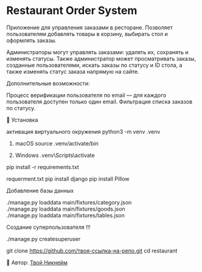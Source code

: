 # Restaurant Order System

Приложение для управления заказами в ресторане. Позволяет пользователям добавлять товары в корзину, выбирать стол и оформлять заказы.

Администраторы могут управлять заказами: удалять их, сохранять и изменять статусы. Также администратор может просматривать заказы, созданные пользователями, искать заказы по статусу и ID стола, а также изменять статус заказа напрямую на сайте.

Дополнительные возможности:

Процесс верификации пользователя по email — для каждого пользователя доступен только один email.
Фильтрация списка заказов по статусу.



🚀 Установка


активация виртуального окружения 
python3 -m venv .venv


1. macOS
source .venv/activate/bin

2. Windows
.venv\Scripts\activate


pip install -r requirements.txt

requerment.txt
pip install django
pip install Pillow


Добавление базы данных

./manage.py loaddata main/fixtures/category.json   
./manage.py loaddata main/fixtures/goods.json                        
./manage.py loaddata main/fixtures/tables.json  


Создание суперпользователя !!! 

./manage.py createsuperuser



git clone https://github.com/твоя-ссылка-на-репо.git
cd restaurant 


👤 Автор: [Твой Никнейм](https://github.com/твой-гит)
